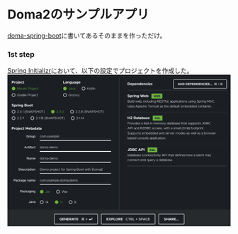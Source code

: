# Doma2のサンプルアプリ

[doma-spring-boot](https://github.com/domaframework/doma-spring-boot)に書いてあるそのままを作っただけ。

### 1st step

[Spring Initializr](https://start.spring.io/)において、以下の設定でプロジェクトを作成した。
![Spring Initializr](images/spring-start.png)

